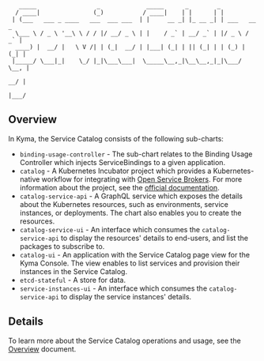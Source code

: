 ```

   _____                 _             _____      _        _             
  / ____|               (_)           / ____|    | |      | |            
 | (___   ___ _ ____   ___  ___ ___  | |     __ _| |_ __ _| | ___   __ _
  \___ \ / _ \ '__\ \ / / |/ __/ _ \ | |    / _` | __/ _` | |/ _ \ / _` |
  ____) |  __/ |   \ V /| | (_|  __/ | |___| (_| | || (_| | | (_) | (_| |
 |_____/ \___|_|    \_/ |_|\___\___|  \_____\__,_|\__\__,_|_|\___/ \__, |
                                                                    __/ |
                                                                   |___/
```

## Overview

In Kyma, the Service Catalog consists of the following sub-charts:

- `binding-usage-controller` - The sub-chart relates to the Binding Usage Controller which injects ServiceBindings to a given application.
- `catalog` - A Kubernetes Incubator project which provides a Kubernetes-native workflow for integrating with [Open Service Brokers](https://www.openservicebrokerapi.org/). For more information about the project, see the [official documentation](https://github.com/kubernetes-incubator/service-catalog).
- `catalog-service-api` - A GraphQL service which exposes the details about the Kubernetes resources, such as environments, service instances, or deployments. The chart also enables you to create the resources.
- `catalog-service-ui` - An interface which consumes the `catalog-service-api` to display the resources' details to end-users, and list the packages to subscribe to.
- `catalog-ui` - An application with the Service Catalog page view for the Kyma Console. The view enables to list services and provision their instances in the Service Catalog.
- `etcd-stateful` - A store for data.
- `service-instances-ui` - An interface which consumes the `catalog-service-api` to display the service instances' details.

## Details

To learn more about the Service Catalog operations and usage, see the [Overview](../../../../docs/service-catalog/docs/001-overview-service-catalog.md) document.
